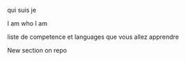qui suis je 

I am who I am

liste de competence et languages que vous allez apprendre

New section on repo
